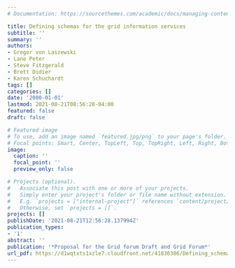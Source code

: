 ```yaml
---
# Documentation: https://sourcethemes.com/academic/docs/managing-content/

title: Defining schemas for the grid information services
subtitle: ''
summary: ''
authors:
- Gregor von Laszewski
- Lane Peter
- Steve Fitzgerald
- Brett Didier
- Karen Schuchardt
tags: []
categories: []
date: '2000-01-01'
lastmod: 2021-08-21T08:56:28-04:00
featured: false
draft: false

# Featured image
# To use, add an image named `featured.jpg/png` to your page's folder.
# Focal points: Smart, Center, TopLeft, Top, TopRight, Left, Right, BottomLeft, Bottom, BottomRight.
image:
  caption: ''
  focal_point: ''
  preview_only: false

# Projects (optional).
#   Associate this post with one or more of your projects.
#   Simply enter your project's folder or file name without extension.
#   E.g. `projects = ["internal-project"]` references `content/project/deep-learning/index.md`.
#   Otherwise, set `projects = []`.
projects: []
publishDate: '2021-08-21T12:56:28.137994Z'
publication_types:
- '1'
abstract: ''
publication: '*Proposal for the Grid forum Draft and Grid Forum*'
url_pdf: https://d1wqtxts1xzle7.cloudfront.net/41830386/Defining_schemas_for_the_grid_informatio20160131-27253-1ermf1s.pdf?1454301971=&response-content-disposition=inline%3B+filename%3DDefining_schemas_for_the_grid_informatio.pdf&Expires=1629389220&Signature=BaEcCs2x4ukjUurc7p-VultzCtej34UEgaZYsuuW8DeTfc6XU9jk5QueQCzZWm2BWlxykmNaiXb0uwLOxHU0Zix5FIPoQ2IDflMTgDvmWVTPJA32fiZuIzg5Q5msfLxoYd1nPmqSOC1MhfxsVLctxq40gvs5dV~dHUYDfVjz5JXihxFEXUWkSzWXHCaiumHqlBtdebv~ssfs0t3WIaJlhSsFcn7qxgwBHki7Z3NtbZBdd4pjenhJpBdp725QJ-Chz6UjcbQntGV81MDeb~3~J1RKjczOiOtbtDapCVrlrPyGzxeNfvs9sJl4EojNkid9GO9qyKNbh1Lus6Seoj5iYQ__&Key-Pair-Id=APKAJLOHF5GGSLRBV4ZA
---
```

